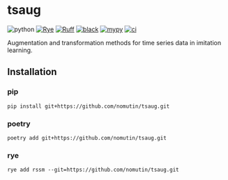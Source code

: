 # tsaug

![python](https://img.shields.io/badge/python-3.8-blue)
[![Rye](https://img.shields.io/endpoint?url=https://raw.githubusercontent.com/mitsuhiko/rye/main/artwork/badge.json)](https://rye-up.com)
[![Ruff](https://img.shields.io/endpoint?url=https://raw.githubusercontent.com/charliermarsh/ruff/main/assets/badge/v2.json)](https://github.com/astral-sh/ruff)
[![black](https://img.shields.io/badge/code%20style-black-black.svg)](https://github.com/psf/black)
[![mypy](https://img.shields.io/badge/mypy-checked-blue)](http://mypy-lang.org/)
[![ci](https://github.com/nomutin/tsaug/actions/workflows/ci.yaml/badge.svg)](https://github.com/nomutin/tsaug/actions/workflows/ci.yaml)

Augmentation and transformation methods for time series data in imitation learning.

## Installation

### pip

```shell
pip install git+https://github.com/nomutin/tsaug.git
```

### poetry

```shell
poetry add git+https://github.com/nomutin/tsaug.git
```

### rye

```shell
rye add rssm --git=https://github.com/nomutin/tsaug.git
```

